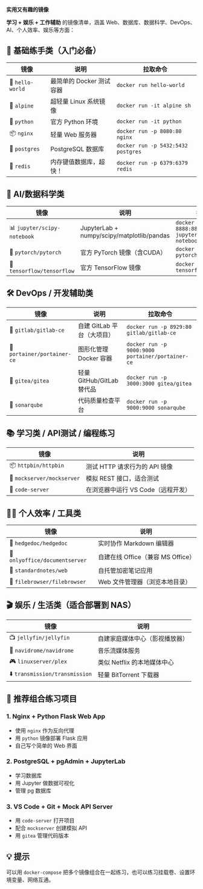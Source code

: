 **实用又有趣的镜像**

**学习 + 娱乐 + 工作辅助** 的镜像清单，涵盖 Web、数据库、数据科学、DevOps、AI、个人效率、娱乐等方面：


## 🚀 基础练手类（入门必备）

| 镜像               | 说明               | 拉取命令                               |
| ---------------- | ---------------- | ---------------------------------- |
| 🐬 `hello-world` | 最简单的 Docker 测试容器 | `docker run hello-world`           |
| 🐧 `alpine`      | 超轻量 Linux 系统镜像   | `docker run -it alpine sh`         |
| 🐍 `python`      | 官方 Python 环境     | `docker run -it python`            |
| 📦 `nginx`       | 轻量 Web 服务器       | `docker run -p 8080:80 nginx`      |
| 🐘 `postgres`    | PostgreSQL 数据库   | `docker run -p 5432:5432 postgres` |
| 🦁 `redis`       | 内存键值数据库，超快！      | `docker run -p 6379:6379 redis`    |


## 🧠 AI/数据科学类

| 镜像                          | 说明                                         | 拉取命令                                             |
| --------------------------- | ------------------------------------------ | ------------------------------------------------ |
| 📊 `jupyter/scipy-notebook` | JupyterLab + numpy/scipy/matplotlib/pandas | `docker run -p 8888:8888 jupyter/scipy-notebook` |
| 📘 `pytorch/pytorch`        | 官方 PyTorch 镜像（含CUDA）                       | `docker run -it pytorch/pytorch`                 |
| 🧠 `tensorflow/tensorflow`  | 官方 TensorFlow 镜像                           | `docker run -it tensorflow/tensorflow`           |


## 🛠 DevOps / 开发辅助类

| 镜像                          | 说明                   | 拉取命令                                             |
| --------------------------- | -------------------- | ------------------------------------------------ |
| 🐙 `gitlab/gitlab-ce`       | 自建 GitLab 平台（大项目）    | `docker run -p 8929:80 gitlab/gitlab-ce`         |
| 🐳 `portainer/portainer-ce` | 图形化管理 Docker 容器      | `docker run -p 9000:9000 portainer/portainer-ce` |
| 🐙 `gitea/gitea`            | 轻量 GitHub/GitLab 替代品 | `docker run -p 3000:3000 gitea/gitea`            |
| 🧪 `sonarqube`              | 代码质量检查平台             | `docker run -p 9000:9000 sonarqube`              |


## 📚 学习类 / API测试 / 编程练习

| 镜像                         | 说明                    |
| -------------------------- | --------------------- |
| 📦 `httpbin/httpbin`       | 测试 HTTP 请求行为的 API 镜像  |
| 🧪 `mockserver/mockserver` | 模拟 REST 接口，适合测试       |
| 🧠 `code-server`           | 在浏览器中运行 VS Code（远程开发） |


## 👨‍💻 个人效率 / 工具类

| 镜像                             | 说明                        |
| ------------------------------ | ------------------------- |
| 📓 `hedgedoc/hedgedoc`         | 实时协作 Markdown 编辑器         |
| 🧾 `onlyoffice/documentserver` | 自建在线 Office（兼容 MS Office） |
| 📝 `standardnotes/web`         | 自托管加密笔记应用                 |
| 📂 `filebrowser/filebrowser`   | Web 文件管理器（浏览本地目录）         |


## 🎬 娱乐 / 生活类（适合部署到 NAS）

| 镜像                             | 说明                 |
| ------------------------------ | ------------------ |
| 📺 `jellyfin/jellyfin`         | 自建家庭媒体中心（影视播放器）    |
| 🎵 `navidrome/navidrome`       | 音乐流媒体服务            |
| 🎮 `linuxserver/plex`          | 类似 Netflix 的本地媒体中心 |
| ⬇️ `transmission/transmission` | 轻量 BitTorrent 下载器  |


## 🔧 推荐组合练习项目

### 1. Nginx + Python Flask Web App

* 使用 `nginx` 作为反向代理
* 用 `python` 镜像部署 Flask 应用
* 自己写个简单的 Web 界面

### 2. PostgreSQL + pgAdmin + JupyterLab

* 学习数据库
* 用 Jupyter 做数据可视化
* 管理 pg 数据库

### 3. VS Code + Git + Mock API Server

* 用 `code-server` 打开项目
* 配合 `mockserver` 创建模拟 API
* 用 `gitea` 管理代码版本


## 💡 提示

可以用 `docker-compose` 把多个镜像组合在一起练习，也可以练习挂载卷、设置环境变量、网络互通。


